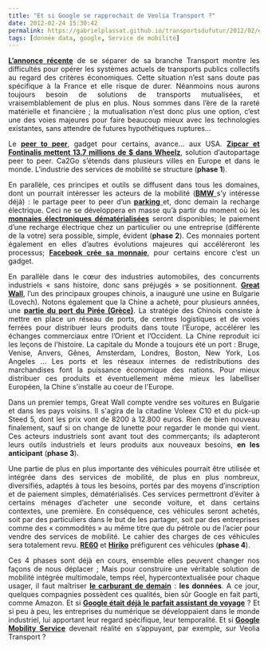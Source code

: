 ```yaml
---
title: "Et si Google se rapprochait de Veolia Transport ?"
date: 2012-02-24 15:30:42
permalink: https://gabrielplassat.github.io/transportsdufutur/2012/02/et-si-google-se-rapprochait-de-veolia-transport.html
tags: [donnée data, google, Service de mobilité]
---
```


<p style="text-align: justify"><strong><a href="http://www.challenges.fr/entreprise/20120217.CHA3363/200-millions-de-pertes-pour-veolia.html">L’annonce récente</a></strong> de se séparer de sa branche Transport montre les difficultés pour opérer les systèmes actuels de transports publics collectifs au regard des critères économiques. Cette situation n’est sans doute pas spécifique à la France et elle risque de durer. Néanmoins nous aurons toujours besoin de solutions de transports mutualisées, et vraisemblablement de plus en plus. Nous sommes dans l’ère de la rareté matérielle et financière ; la mutualisation n’est donc plus une option, c’est une des voies majeures pour faire beaucoup mieux avec les technologies existantes, sans attendre de futures hypothétiques ruptures… </p>  <!--more-->   <p style="text-align: justify">Le <strong><a href="https://gabrielplassat.github.io/transportsdufutur/2012/01/le-nouveau-monde-2012-nm2012-arrive-il-va-en-surprendre-plus-dun.html">peer to peer</a></strong>, gadget pour certains, avance… aux USA. <strong><a href="http://www.xconomy.com/boston/2012/02/22/zipcar-and-fontinalis-bet-13-7m-on-car-sharing-startup-wheelz/">Zipcar et Fontinalis mettent 13.7 millions de $ dans Wheelz</a></strong>, solution d’autopartage peer to peer. Ca2Go s’étends dans plusieurs villes en Europe et dans le monde. L’industrie des services de mobilité se structure (<strong>phase 1</strong>).</p> <p style="text-align: justify">En parallèle, ces principes et outils se diffusent dans tous les domaines, dont un pourrait intéresser les acteurs de la mobilité (<strong><a href="http://www.bmw-i.co.uk/en_gb/mobility-services/#parkatmyhouse">BMW </a></strong>s’y intéresse déjà) : le partage peer to peer d’un <strong><a href="http://www.parkatmyhouse.com/">parking </a></strong>et, donc demain la recharge électrique. Ceci ne se développera en masse qu’à partir du moment où les <strong><a href="https://gabrielplassat.github.io/transportsdufutur/2011/09/transports-mobilites-quelles-sont-les-5-innovations-qui-peuvent-changer-les-comportements-.html">monnaies électroniques dématérialisées</a></strong> seront disponibles; le paiement d’une recharge électrique chez un particulier ou une entreprise (différente de la votre) sera possible, simple, évident (<strong>phase 2</strong>). Ces monnaies portent également en elles d’autres évolutions majeures qui accéléreront les processus; <strong><a href="https://gabrielplassat.github.io/transportsdufutur/2012/02/go-mc-do-ceci-na-rien-avoir-avec-les-transports-ou-la-logistique-pourtant-cela-changera-la-facon-don.html">Facebook crée sa monnaie</a></strong>, pour certains encore c’est un gadget.</p> <p style="text-align: justify">En parallèle dans le cœur des industries automobiles, des concurrents industriels « sans histoire, donc sans préjugés » se positionnent. <strong><a href="http://en.wikipedia.org/wiki/Great_Wall_Motor#cite_note-43">Great Wall</a></strong>, l’un des principaux groupes chinois, a inauguré une usine en Bulgarie (Lovech). Notons également que la Chine a acheté, pour plusieurs années, une <strong><a href="https://gabrielplassat.github.io/transportsdufutur/2010/09/le-port-du-piree-cheval-de-troie-chinois.html">partie du port du Pirée (Grèce)</a></strong>. La stratégie des Chinois consiste à mettre en place un réseau de ports, de centres logistiques et de voies ferrées pour distribuer leurs produits dans toute l’Europe, accélérer les échanges commerciaux entre l’Orient et l’Occident. La Chine reproduit ici les leçons de l'histoire. La capitale du Monde a toujours été un port : Bruge, Venise, Anvers, Gênes, Amsterdam, Londres, Boston, New York, Los Angeles ... Les ports et les réseaux internes de redistributions des marchandises font la puissance économique des nations. Pour mieux distribuer ces produits et éventuellement même mieux les labelliser Européen, la Chine s'installe au coeur de l'Europe.</p> <p style="text-align: justify">Dans un premier temps, Great Wall compte vendre ses voitures en Bulgarie et dans les pays voisins. Il s'agira de la citadine Voleex C10 et du pick-up Steed 5, dont les prix vont de 8200 à 12.800 euros. Rien de bien nouveau finalement, sauf si on change de lunette pour regarder le monde qui vient. Ces acteurs industriels sont avant tout des commerçants; ils adapteront leurs outils industriels et leurs produits aux nouveaux besoins, <strong>en les anticipant</strong> (<strong>phase 3</strong>).</p> <p style="text-align: justify">Une partie de plus en plus importante des véhicules pourrait être utilisée et intégrée dans des services de mobilité, de plus en plus nombreux, diversifiés, adaptés à tous les besoins, portés par des moyens d’inscription et de paiement simples, dématérialisés. Ces services permettront d’éviter à certains ménages d’acheter une seconde voiture, et dans certains contextes, une première. En conséquence, ces véhicules seront achetés, soit par des particuliers dans le but de les partager, soit par des entreprises comme des « commodités » au même titre que du pétrole ou de l’acier pour vendre des services de mobilité. Le cahier des charges de ces véhicules sera totalement revu. <strong><a href="https://gabrielplassat.github.io/transportsdufutur/2012/01/bajaj-re60-contient-les-bases-dun-basculement-vers-de-nouvelles-mobilites.html">RE60</a></strong> et <strong><a href="http://www.hiriko.com/what-is-the-hiriko-project">Hiriko</a></strong> préfigurent ces véhicules (<strong>phase 4</strong>).</p> <p style="text-align: justify">Ces 4 phases sont déjà en cours, ensemble elles peuvent changer nos façons de nous déplacer ; Mais pour construire une véritable solution de mobilité intégrée multimodale, temps réel, hypercontextualisée pour chaque usager, il faut maîtriser <strong><a href="http://ht.ly/9bcv1">le carburant de demain</a></strong> : <strong>les données</strong>. A ce jour, quelques compagnies possèdent ces qualités, bien sûr Google en fait parti, comme Amazon. Et si <strong><a href="https://gabrielplassat.github.io/transportsdufutur/2012/01/google-se-rapproche-un-peu-plus-du-parfait-assistant-de-voyage.html">Google était déjà le parfait assistant de voyage</a></strong> ? Et si peu à peu, les entreprises du numérique se développaient dans le monde industriel, lui apportant leur regard spécifique, leur temporalité. Et si <strong><a href="https://gabrielplassat.github.io/transportsdufutur/2011/07/google-mobility-service-et-si-nous-le-faisions-sans-attendre-.html">Google Mobility Service</a></strong> devenait réalité en s’appuyant, par exemple, sur Veolia Transport ?</p>
